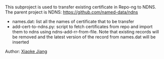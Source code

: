 This subproject is used to transfer existing certificate in Repo-ng to NDNS. The parent project is NDNS: https://github.com/named-data/ndns

 - names.dat: list all the names of certificate that to be transfer
 - add-cert-to-ndns.py: script to fetch certificates from repo and import them to ndns using ndns-add-rr-from-file. Note that existing records
   will be removed and the latest version of the record from names.dat will be inserted

Author:
    [Xiaoke Jiang](http:://netarchlab.tsinghua.edu.cn/~shock/)
